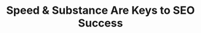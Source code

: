 ---
title: "Speed & Substance Are Keys to SEO Success"
image: "speed-and-substance"
description: "Full-service digital project management from a team with over two decades of experience with design, development, hosting, and marketing."
---